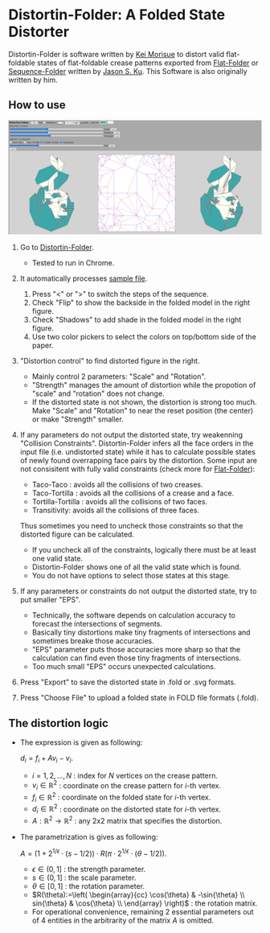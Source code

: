 # Distortin-Folder: A Folded State Distorter

Distortin-Folder is software written by [Kei Morisue](https://x.com/keimorisue) to
distort valid flat-foldable states of flat-foldable crease patterns exported from [Flat-Folder](https://origamimagiro.github.io/flat-folder/) or [Sequence-Folder](https://origamimagiro.github.io/sequence-folder/) written by [Jason S. Ku](http://jasonku.mit.edu/). This Software is also originally written by him. 

## How to use
![Distortin-Folder Screen](./sample/fdss.png)
1. Go to [Distortin-Folder](https://kei-morisue.github.io/distorted-folder/).
    - Tested to run in Chrome.

1. It automatically processes [sample file](./sample/opensink_water_bomb.fold).
    1. Press "<" or ">" to switch the steps of the sequence.
    1. Check "Flip" to show the backside in the folded model in the right figure.
    1. Check "Shadows" to add shade in the folded model in the right figure.
    1. Use two color pickers to select the colors on top/bottom side of the paper.

1. "Distortion control" to find distorted figure in the right.
    - Mainly control 2 parameters: "Scale" and "Rotation".
    - "Strength" manages the amount of distortion while the propotion of "scale" and "rotation" does not change. 
    - If the distorted state is not shown, the distortion is strong too much. Make "Scale" and "Rotation" to near the reset position (the center) or make "Strength" smaller.

1. If any parameters do not output the distorted state, try weakenning "Collision Constraints". Distortin-Folder infers all the face orders in the input file (i.e. undistorted state) while it has to calculate possible states of newly found overrapping face pairs by the distortion. 
Some input are not consisitent with fully valid constraints (check more for [Flat-Folder](https://origamimagiro.github.io/flat-folder/)): 
    - Taco-Taco : avoids all the collisions of two creases.
    - Taco-Tortilla : avoids all the collisions of a crease and a face.
    - Tortilla-Tortilla : avoids all the collisions of two faces.
    - Transitivity: avoids all the collisions of three faces.

    Thus sometimes you need to uncheck those constraints so that the distorted figure can be calculated.
    - If you uncheck all of the constraints, logically there must be at least one valid state.
    - Distortin-Folder shows one of all the valid state which is found.
    - You do not have options to select those states at this stage.  

1. If any parameters or constraints do not output the distorted state, try to put smaller "EPS". 
    - Technically, the software depends on calculation accuracy to forecast the intersections of segments. 
    - Basically tiny distortions make tiny fragments of intersections and sometimes breake those accuracies.
    - "EPS" parameter puts those accuracies more sharp so that the calculation can find even those tiny fragments of intersections.
    - Too much small "EPS" occurs unexpected calculations. 

1. Press "Export" to save the distorted state in .fold or .svg formats.

1. Press "Choose File" to upload a folded state in FOLD file formats (.fold).

## The distortion logic
- The expression is given as following:

    $d_i = f_i + Av_i-v_i.$
    - $i=1,2,\dots , N$ : index for $N$ vertices on the crease pattern.
    - $v_i\in \mathbb{R}^2$ : coordinate on the crease pattern for $i$-th vertex.
    - $f_i\in \mathbb{R}^2$ : coordinate on the folded state for $i$-th vertex.
    - $d_i\in \mathbb{R}^2$ : coordinate on the distorted state for $i$-th vertex.
    - $A:\mathbb{R}^2\to\mathbb{R}^2$ : any 2x2 matrix that specifies the distortion.

- The parametrization is gives as following:

    $A=(1 + 2^{1/\epsilon}\cdot(s-1/2))\cdot R(\pi\cdot 2^{1/\epsilon}\cdot(\theta-1/2)).$
    - $\epsilon \in (0,1]$ : the strength parameter.
    - $s\in (0,1]$ : the scale parameter.
    - $\theta\in [0,1]$ : the rotation parameter.
    - $R(\theta):=\left(
    \begin{array}{cc}
        \cos{\theta} & -\sin{\theta}  \\
        sin{\theta} & \cos{\theta} \\
    \end{array}
    \right)$ : the rotation matrix.
    - For operational convenience, remaining 2 essential parameters out of 4 entities in the arbitrarity of the matrix $A$ is omitted. 